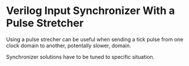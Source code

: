 # Verilog Input Synchronizer With a Pulse Stretcher

Using a pulse strecher can be useful when sending a tick pulse
from one clock domain to another, potentally slower, domain.

Synchronizer solutions have to be tuned to specific situation.
